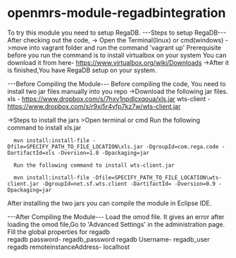 openmrs-module-regadbintegration
================================
To try this module you need to setup RegaDB.
---Steps to setup RegaDB---
   After checking out the code,
   -> Open the Terminal(linux) or cmd(windows)
   ->move into vagrant folder and run the command 'vagrant up' 
      Prerequisite before you run the command is to install virtualbox on your system
      You can download it from here- https://www.virtualbox.org/wiki/Downloads
   ->After it is finished,You have RegaDB setup on your system.
   
---Before Compiling the Module---
  Before compiling the code, You need to install two jar files manually into you repo
   ->Download the following jar files.
             xls - https://www.dropbox.com/s/7hxv1npdlcxqoua/xls.jar
             wts-client - https://www.dropbox.com/s/r9xi5r4yfp7kz7w/wts-client.jar
   
   ->Steps to install the jars
        >Open terminal or cmd
      Run the following command to install xls.jar
      
      mvn install:install-file -Dfile=SPECIFY_PATH_TO_FILE_LOCATION\xls.jar -DgroupId=com.rega.code -DartifactId=xls -Dversion=1.0 -Dpackaging=jar
        
      Run the following command to install wts-client.jar  
      
      mvn install:install-file -Dfile=SPECIFY_PATH_TO_FILE_LOCATION\wts-client.jar -DgroupId=net.sf.wts.client -DartifactId= -Dversion=0.9 -Dpackaging=jar

   After installing the two jars you can compile the module in Eclipse IDE.

---After Compiling the Module---
Load the omod file.
It gives an error after loading the omod file,Go to 'Advanced Settings' in the administration page.
 Fill the global properties for regadb  
 regadb password- regadb_password
 regadb Username- regadb_user
 regadb remoteinstanceAddress- localhost
 
 
